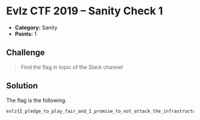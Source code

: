 # Evlz CTF 2019 – Sanity Check 1

* **Category:** Sanity
* **Points:** 1

## Challenge

> Find the flag in topic of the Slack channel

## Solution

The flag is the following.

```
evlz{I_pledge_to_play_fair_and_I_promise_to_not_attack_the_infrastructure}ctf
```